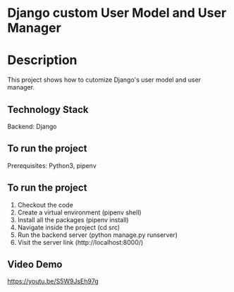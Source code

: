# Django custom User Model and User Manager

# Description
This project shows how to cutomize Django's user model and user manager.

## Technology Stack
Backend: Django <br />

## To run the project
Prerequisites: Python3, pipenv

## To run the project
1. Checkout the code
2. Create a virtual environment (pipenv shell)
3. Install all the packages (pipenv install)
4. Navigate inside the project (cd src)
5. Run the backend server (python manage.py runserver)
6. Visit the server link (http://localhost:8000/)

## Video Demo
https://youtu.be/S5W9JsEh97g
